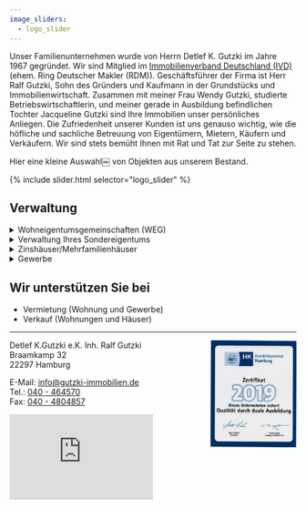 ```yaml
---
image_sliders:
  - logo_slider
---
```

Unser Familienunternehmen wurde von Herrn Detlef K. Gutzki im Jahre 1967 gegründet. 
Wir sind Mitglied im [Immobilienverband Deutschland (IVD)](https://nord.ivd.net/) (ehem. Ring Deutscher Makler (RDM)).
Geschäftsführer der Firma ist Herr Ralf Gutzki, Sohn des Gründers und Kaufmann in der
Grundstücks und Immobilienwirtschaft.
Zusammen mit meiner Frau Wendy Gutzki, studierte Betriebswirtschaftlerin, und meiner gerade in Ausbildung befindlichen Tochter Jacqueline Gutzki sind Ihre Immobilien unser persönliches Anliegen.
Die Zufriedenheit unserer Kunden ist uns genauso wichtig, wie die höfliche und sachliche Betreuung von Eigentümern, Mietern, Käufern und Verkäufern. Wir sind stets bemüht Ihnen mit Rat und Tat zur Seite zu stehen.

Hier eine kleine Auswahl￼ von Objekten aus unserem Bestand.

{% include slider.html selector="logo_slider" %}

## Verwaltung

<details>
  <summary>Wohneigentumsgemeinschaften (WEG)</summary><br>
Wir verwalten Eigentumswohnungen mit der Profi-Software GES von Aareon. 
Neben den Vorteilen das Neue Gesetzliche Anordnungen Zeitnahe umgesetzt werden,
bietet die Jahresabrechnung Ihnen zB. die gesonderte Kennzeichnung der Betriebskosten 
und die Zusätzlichen Angaben für Ihre Steuererklärung an.<br><br>

Das Verwaltungskonto der WEG befindet sich bei der Aareal Bank und ist nach Gesetzlichen
Vorschriften ein WEG-Verwaltungskonto getrennt von anderen Vermögen.
Die Aareal Bank unterstützt Verwaltern beim richtigen einrichten eines WEG-Verwalter-Kontos.<br><br>   

Unsere Leistungen:<br>
<ul>
<li>Erstellung und Prüfung von Wirtschaftsplänen</li>
<li>Abrechnungen, inkl. Rechnungskontrolle und Belegprüfung</li> 
<li>Buchführung und Prüfung aller Geldein- und Ausgänge</li>  
<li>Inkasso, Liquidationsplanung, Wirtschaftlichkeit, Rechenschaftslegung gegenüber den Eigentümern</li>
<li>Verwaltung und Disponierung des Geldverkehrs, Bearbeitung von Lastschriftabbuchungen</li>    
<li>Überwachung der Wohngeldzahlungen</li>
<li>Wohngeldabrechnung</li>
<li>Rechnungsprüfung einmal jährlich</li>  
<li>Eigentümerversammlung einmal jährlich</li>   
<li>Veranlassung, bzw. Erstellung von Heizkostenabrechnungen</li>
<li>Errechnung und Anforderung von Sonderumlagen</li>
<li>Regelung von Personalangelegenheiten von Angestellten des WEG (Hausmeister, Müllbeauftragte, Verwaltungsbeiräte), einschließlich Gehaltszahlungen, Lohnbuchungen und Abführungen von Lohnsteuer, Sozialabgaben, Meldung an das Finanzamt, Krankenversicherung, Sozialversicherungsträger, etc.</li>
<li>Überwachung von Objekten, ggf. durch regelmäßige Begehungen</li>
<li>Planung, Vergabe, Überwachung und Abrechnung von Instandsetzungs- und Instandhaltungsarbeiten, einschließlich Preisanfrage, Ausschreibungen, Auftragsvergabe, Rechnungskontrolle, Mängelrügen, Einhaltung Gewährleistungsansprüche</li>
<li>Veranlassung von Schadensbeseitigungen durch Handwerker</li>     
<li>Erstattung von Schadensmeldungen gegenüber Versicherung und Verursacher</li>
<li>Verhandlung mit Ämtern und Beschaffung öffentlich-rechtlicher Genehmigungen</li>
<li>Anwendung aktueller Gesetzesänderungen und Rechtsprechungen auf die WEG</li>
<li>Vermietung Ihrer Eigentumswohnung</li>
<li>Beratung und Mitwirkung beim Verkauf Ihrer Eigentumswohnung</li>
</ul>
Als Ihr WEG Verwalter verwalten wir nicht nur einfach Ihre Immobilien sondern damit auch Ihr Vermögen, weshalb wir neben den alltäglich anfallenden Aufgaben auch immer ein Auge auf potenzielle Wertsteigerung legen.<br><br>
</details>

<details>
  <summary>Verwaltung Ihres Sondereigentums</summary><br>
  Wir verwalten für Sie Ihre Vermieteten Eigentumswohnungen mit der Profi-Software GES-3 und 
verrechnen das Wohngeld mit den Mieteingängen.<br><br>

Unsere Leistungen:<br> 
<ul>
<li>Vermietung leerer Wohnungen</li>
<li>Abschluss von Mietverträgen</li>
<li>Übergabe/Übernahme der Wohnung bei Mieterwechseln</li>  
<li>Führung einer ordentlichen Mietbuchhaltung</li>
<li>Mahnwesen und ggf. gerichtliche Geltendmachung offener Forderungen</li>
<li>Erfassung der Ein-/Ausgaben in einer schlüssigen Buchführung</li> 
<li>Erstellung der Abrechnungen, monatlich, Quartale oder Jahr. </li>
<li>Erstellung der Betriebskostenabrechnung für den Mieter. </li>
<li>Erstellung der Heizkostenabrechnung für den Mieter. </li>
<li>Beauftragung, Überwachung und Prüfung von Reparaturen innerhalb Ihrer Wohnung</li>
<li>Entgegennahme von Kündigungen</li>
<li>Vertretung Ihrer Interessen gegenüber den Mietern</li>
<li>Erledigung des Schriftverkehrs</li>  
<li>Einleitung von Sofortmaßnahmen in Notfällen</li>  
<li>Bearbeitung sämtlicher Probleme und/oder sonstige Anliegen mit dem Mieter</li>   
<li>Betreuung und Beratung (Modernisierung, Reparaturen, Dachausbau, u.s.w.) </li>
<li>Regelmäßige Mieterhöhungen.</li>
</ul>
</details>

<details><summary>Zinshäuser/Mehrfamilienhäuser</summary><br>
Verwaltung Ihrer Zinshäuser durch Profi-Software:<br>
<ul>
<li>GES-3 </li>
<li>Datenbank-Verwaltung für andere Banken.</li>
</ul>
  
Unsere Leistungen:<br> 
<ul>
<li>Vermietung leerer Wohnungen</li>
<li>Abschluss von Mietverträgen</li>
<li>Übergabe/Übernahme der Wohnung bei Mieterwechseln</li>  
<li>Führung einer ordentlichen Mietbuchhaltung</li>
<li>Mahnwesen und ggf. gerichtliche Geltendmachung offener Forderungen</li>
<li>Erfassung der Ein-/Ausgaben in einer schlüssigen Buchführung</li> 
<li>Erstellung der Abrechnungen, monatlich, Quartale oder Jahr. </li>
<li>Erstellung der Betriebskostenabrechnung für den Mieter. </li>
<li>Erstellung der Heizkostenabrechnung für den Mieter. </li>
<li>Beauftragung, Überwachung und Prüfung von Reparaturen innerhalb Ihrer Wohnung</li>
<li>Entgegennahme von Kündigungen</li>
<li>Vertretung Ihrer Interessen gegenüber den Mietern</li>
<li>Erledigung des Schriftverkehrs</li>  
<li>Einleitung von Sofortmaßnahmen in Notfällen</li>  
<li>Bearbeitung sämtlicher Probleme und/oder sonstige Anliegen mit dem Mieter</li>   
<li>Betreuung und Beratung (Modernisierung, Reparaturen, Dachausbau, u.s.w.) </li>
<li>Regelmäßige Mieterhöhungen.</li>
</ul>
Als Ihr Verwalter verwalten wir nicht nur einfach Ihre Immobilien sondern damit auch Ihr Vermögen, weshalb wir neben den alltäglich anfallenden Aufgaben auch immer ein Auge auf potenzielle Wertsteigerung legen.
</ul>
</details>

<details><summary>Gewerbe</summary><br>
  Wir verwalten Ihr vermietetes Gewerbeobjekt mit Profi-Software<br>
 <ul>
<li>GES-3</li>
<li>Datenbank-Verwaltung für andere Banken.</li>
</ul>

Unsere Leistungen:<br> 
<ul>
<li>Vermietung des Gerwebes</li>
<li>Abschluss von Gewerbemietverträgen</li>
<li>Übergabe/Übernahme des Gewerbes bei Mieterwechseln</li>  
<li>Führung einer ordentlichen Mietbuchhaltung</li>
<li>Mahnwesen und ggf. gerichtliche Geltendmachung offener Forderungen</li>
<li>Erfassung der Ein-/Ausgaben in einer schlüssigen Buchführung</li> 
<li>Erstellung der Abrechnungen, monatlich, Quartale oder Jahr. </li>
<li>Erstellung der Betriebskostenabrechnung für den Mieter. </li>
<li>Beauftragung, Überwachung und Prüfung von Reparaturen innerhalb Ihrers Objektes</li>
<li>Entgegennahme von Kündigungen</li>
<li>Vertretung Ihrer Interessen gegenüber den Mietern</li>
<li>Erledigung des Schriftverkehrs</li>  
<li>Einleitung von Sofortmaßnahmen in Notfällen</li>  
<li>Bearbeitung sämtlicher Probleme und/oder sonstige Anliegen mit dem Mieter</li>   
<li>Betreuung und Beratung (Modernisierung, Reparaturen, Ladenumbau, u.s.w.) </li>
</ul>
</details>

## Wir unterstützen Sie bei

- Vermietung (Wohnung und Gewerbe)
- Verkauf (Wohnungen und Häuser)


***
<img src="assets/images/HK_Zertifik_2019.jpeg" alt="Handelskammer Zertifikat 2019 Dualausbildung" align="right" width="30%">


Detlef K.Gutzki e.K. Inh. Ralf Gutzki  
Braamkamp 32  
22297 Hamburg  

E-Mail: [info@gutzki-immobilien.de](mailto:info@gutzki-immobilien.de)  
Tel.: [040 - 464570](tel:04046570)  
Fax: [040 - 4804857](tel:0404804857)  

<iframe
src="https://www.google.com/maps/embed?pb=!1m14!1m8!1m3!1d9470.247207600178!2d10.00036!3d53.60128!3m2!1i1024!2i768!4f13.1!3m3!1m2!1s0x0%3A0xfd8d7a52e3ca2449!2sDetlef+K.+Gutzki+e.+K.+Inh.+Ralf+Gutzki!5e0!3m2!1sen!2sde!4v1550415717896"
width="50%"
height="25%"
frameborder="0"
style="border:0"
allowfullscreen>
</iframe>

